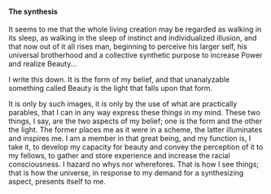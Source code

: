 #### The synthesis

It seems to me that the whole living creation may be regarded as walking
in its sleep, as walking in the sleep of instinct and individualized
illusion, and that now out of it all rises man, beginning to perceive
his larger self, his universal brotherhood and a collective synthetic
purpose to increase Power and realize Beauty...

I write this down. It is the form of my belief, and that unanalyzable
something called Beauty is the light that falls upon that form.

It is only by such images, it is only by the use of what are practically
parables, that I can in any way express these things in my mind. These
two things, I say, are the two aspects of my belief; one is the form and
the other the light. The former places me as it were in a scheme, the
latter illuminates and inspires me. I am a member in that great being,
and my function is, I take it, to develop my capacity for beauty and
convey the perception of it to my fellows, to gather and store
experience and increase the racial consciousness. I hazard no whys nor
wherefores. That is how I see things; that is how the universe, in
response to my demand for a synthesizing aspect, presents itself to me.
